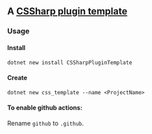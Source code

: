 ## A [CSSharp plugin template](https://docs.cssharp.dev/)

### Usage

#### Install
```
dotnet new install CSSharpPluginTemplate
```

#### Create
```
dotnet new css_template --name <ProjectName>
```


#### To enable github actions:
Rename `github` to `.github`.

